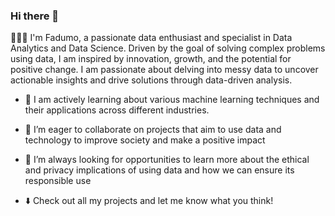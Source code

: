 ### Hi there 👋

👩🏽‍💻 I'm Fadumo, a passionate data enthusiast and specialist in Data Analytics and Data Science. Driven by the goal of solving complex problems using data, I am inspired by innovation, growth, and the potential for positive change. I am passionate about delving into messy data to uncover actionable insights and drive solutions through data-driven analysis.

- 🌱 I am actively learning about various machine learning techniques and their applications across different industries. 

- 👯 I’m eager to collaborate on projects that aim to use data and technology to improve society and make a positive impact

- 🤔 I’m always looking for opportunities to learn more about the ethical and privacy implications of using data and how we can ensure its responsible use

- ⬇️ Check out all my projects and let me know what you think! 

